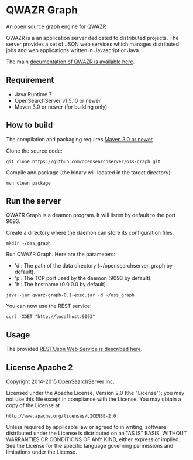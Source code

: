 QWAZR Graph
===========

An open source graph engine for [QWAZR](https://www.qwazr.com)

QWAZR is a an application server dedicated to distributed projects.
The server provides a set of JSON web services which manages distributed jobs and
web applications written in Javascript or Java.

The main [documentation of QWAZR is available here](https://github.com/qwazr/QWAZR/wiki).

Requirement
-----------

- Java Runtime 7
- OpenSearchServer v1.5.10 or newer
- Maven 3.0 or newer (for building only)

How to build
------------

The compilation and packaging requires [Maven 3.0 or newer](http://maven.apache.org/)

Clone the source code:

```shell
git clone https://github.com/opensearchserver/oss-graph.git
```

Compile and package (the binary will located in the target directory):

```shell
mvn clean package
```

Run the server
--------------

QWAZR Graph is a deamon program. It will listen by default to the port 9093.

Create a directory where the daemon can store its configuration files.

```shell
mkdir ~/oss_graph
```

Run QWAZR Graph. Here are the parameters:

- 'd': The path of the data directory (~/opensearchserver_graph by default).
- 'p': The TCP port used by the daemon (9093 by default).
- 'h': The hostname (0.0.0.0 by default).

```shell
java -jar qwarz-graph-0.1-exec.jar -d ~/oss_graph
```

You can now use the REST service:

```
curl -XGET "http://localhost:9093"
```

Usage
-----

The provided [REST/Json Web Service is described here](src/doc/usage.md).

License Apache 2
----------------

Copyright 2014-2015 [OpenSearchServer Inc.](http://www.opensearchserver.com)


Licensed under the Apache License, Version 2.0 (the "License");
you may not use this file except in compliance with the License.
You may obtain a copy of the License at

    http://www.apache.org/licenses/LICENSE-2.0

Unless required by applicable law or agreed to in writing, software
distributed under the License is distributed on an "AS IS" BASIS,
WITHOUT WARRANTIES OR CONDITIONS OF ANY KIND, either express or implied.
See the License for the specific language governing permissions and
limitations under the License.